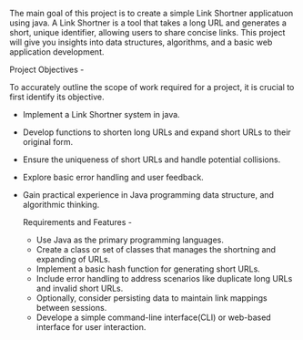 The main goal of this project is to create a simple Link Shortner applicatuon using java. A Link Shortner is a tool that takes a long URL and generates a short, unique identifier, allowing users to  share concise links. This project will give you insights into data structures, algorithms, and a basic web application development.

Project Objectives - 

To accurately outline the scope of work required for a project, it is crucial to first identify its objective.

- Implement a Link Shortner system in java.
- Develop functions to shorten long URLs and expand short URLs to their original form.
- Ensure the uniqueness of short URLs and handle potential collisions.
- Explore basic error handling and user feedback.
- Gain practical experience in Java programming data structure, and algorithmic thinking.

  Requirements and Features -
  
  - Use Java as the primary programming languages.
  - Create a class or set of classes that manages the shortning and expanding of URLs.
  - Implement a basic hash function for generating short URLs.
  - Include error handling to address scenarios like duplicate long URLs and invalid short URLs.
  - Optionally, consider persisting data to maintain link mappings between sessions.
  - Develope a simple command-line interface(CLI) or web-based interface for user interaction. 

